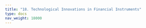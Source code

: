 ```yaml
---
title: "18. Technological Innovations in Financial Instruments"
type: docs
nav_weight: 18000
---
```

